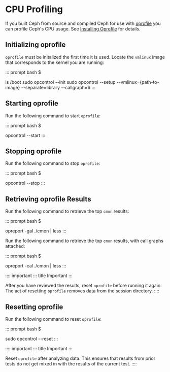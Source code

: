 # CPU Profiling

If you built Ceph from source and compiled Ceph for use with
[oprofile](http://oprofile.sourceforge.net/about/) you can profile
Ceph\'s CPU usage. See [Installing Oprofile](../../../dev/cpu-profiler)
for details.

## Initializing oprofile

`oprofile` must be initalized the first time it is used. Locate the
`vmlinux` image that corresponds to the kernel you are running:

::: prompt
bash \$

ls /boot sudo opcontrol \--init sudo opcontrol \--setup
\--vmlinux={path-to-image} \--separate=library \--callgraph=6
:::

## Starting oprofile

Run the following command to start `oprofile`:

::: prompt
bash \$

opcontrol \--start
:::

## Stopping oprofile

Run the following command to stop `oprofile`:

::: prompt
bash \$

opcontrol \--stop
:::

## Retrieving oprofile Results

Run the following command to retrieve the top `cmon` results:

::: prompt
bash \$

opreport -gal ./cmon \| less
:::

Run the following command to retrieve the top `cmon` results, with call
graphs attached:

::: prompt
bash \$

opreport -cal ./cmon \| less
:::

:::: important
::: title
Important
:::

After you have reviewed the results, reset `oprofile` before running it
again. The act of resetting `oprofile` removes data from the session
directory.
::::

## Resetting oprofile

Run the following command to reset `oprofile`:

::: prompt
bash \$

sudo opcontrol \--reset
:::

:::: important
::: title
Important
:::

Reset `oprofile` after analyzing data. This ensures that results from
prior tests do not get mixed in with the results of the current test.
::::
